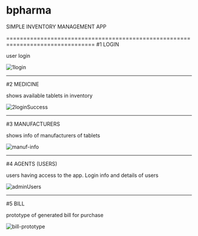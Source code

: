 # bpharma



SIMPLE INVENTORY MANAGEMENT APP


================================================================================
#1 LOGIN

  user login

  
  ![1login](https://github.com/user-attachments/assets/5f9df9cb-1fcf-445f-93e2-61a4527770c8)



---------------------------------------------------
#2 MEDICINE

  shows available tablets in inventory

  
  ![2loginSuccess](https://github.com/user-attachments/assets/08e9b688-fc82-417e-9f76-cd35abafde5b)



---------------------------------------------------
#3 MANUFACTURERS

  shows info of manufacturers of tablets

  
  ![manuf-info](https://github.com/user-attachments/assets/d544e03f-eb43-4398-a794-f64e9264b997)


----------------------------------------------------

#4 AGENTS (USERS)

  users having access to the app. Login info and details of users

  
  ![adminUsers](https://github.com/user-attachments/assets/23597182-5863-40d2-8a89-cfcfecfa6194)


  --------------------------------------------------

#5 BILL

  prototype of generated bill for purchase

  
  ![bill-prototype](https://github.com/user-attachments/assets/c6f3a0ef-306a-4f6e-a01f-cd4d9ae6eb1d)


